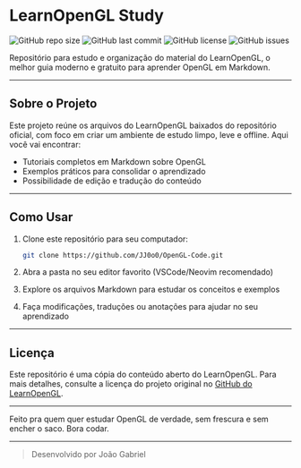 # LearnOpenGL Study

![GitHub repo size](https://img.shields.io/github/repo-size/JJ0o0/OpenGL-Code)
![GitHub last commit](https://img.shields.io/github/last-commit/JJ0o0/OpenGL-Code)
![GitHub license](https://img.shields.io/github/license/JJ0o0/OpenGL-Code)
![GitHub issues](https://img.shields.io/github/issues/JJ0o0/OpenGL-Code)

Repositório para estudo e organização do material do LearnOpenGL, o melhor guia moderno e gratuito para aprender OpenGL em Markdown.

---

## Sobre o Projeto

Este projeto reúne os arquivos do LearnOpenGL baixados do repositório oficial, com foco em criar um ambiente de estudo limpo, leve e offline. Aqui você vai encontrar:

- Tutoriais completos em Markdown sobre OpenGL  
- Exemplos práticos para consolidar o aprendizado  
- Possibilidade de edição e tradução do conteúdo

---

## Como Usar

1. Clone este repositório para seu computador:  
   ```bash
   git clone https://github.com/JJ0o0/OpenGL-Code.git
   ```  

2. Abra a pasta no seu editor favorito (VSCode/Neovim recomendado)  
3. Explore os arquivos Markdown para estudar os conceitos e exemplos  
4. Faça modificações, traduções ou anotações para ajudar no seu aprendizado

---

## Licença

Este repositório é uma cópia do conteúdo aberto do LearnOpenGL. Para mais detalhes, consulte a licença do projeto original no [GitHub do LearnOpenGL](https://github.com/JoeyDeVries/LearnOpenGL).

---

Feito pra quem quer estudar OpenGL de verdade, sem frescura e sem encher o saco. Bora codar.

---

> Desenvolvido por João Gabriel
